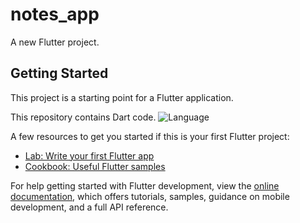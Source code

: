 # notes_app

A new Flutter project.

## Getting Started

This project is a starting point for a Flutter application.

This repository contains Dart code.
![Language](https://img.shields.io/badge/Language-Dart-blue)

A few resources to get you started if this is your first Flutter project:

- [Lab: Write your first Flutter app](https://docs.flutter.dev/get-started/codelab)
- [Cookbook: Useful Flutter samples](https://docs.flutter.dev/cookbook)

For help getting started with Flutter development, view the
[online documentation](https://docs.flutter.dev/), which offers tutorials,
samples, guidance on mobile development, and a full API reference.
